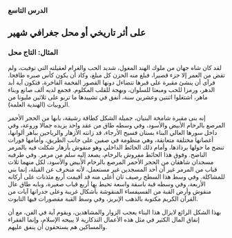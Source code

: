 ### الدرس التاسع

## على أثر تاريخي أو محل جغرافي شهير

### المثال: التاج محل

لقد كان شاه جهان من ملوك الهند المغول، شديد الحب والغرام لعقيلته التي توفيت، ولم تقض من العمر إلا جزء قصيرا، فبلغ منه الحزن كل مبلغ، وكاد أن يكون كأس صبره طافحا. فرآى أن ينشئ مقبرة على قبرها تتضاءل دونها القصور الفخمة الفاخرة، فتكون آية أبد الدهر، ورمزا للحب ومبعثا للسلوان، وبهجة للقلب المكلوم. فجمع لديه ألف صانع وبناء ماهر، اشتغلوا اثنتين وعشرين سنة، أنفق في تشييدها ما تربو على ثلاثين مليونا من الروبيات (الهندية العلمة).

إنه بنى مقبرة شامخة البنيان، جميلة الشكل كطاقة رشيقة، بابها من الحجر الأحمر المرصع بالرخام الأبيض والأسود، وفي وسطه طاق من عقد واحد يزيده جمالا وروعة، وفي داخل سورها العالي البناء بستان فسيح الأرجاء، قد زانته الأزهار والرياحين بباهر ألوانها، 
أغصانها مختلفة متعانقة، وهي منظومة في صفين على جانب الطريق، وأمامها فورات تنضح ما حولها برذاذها، وأمام ذلك الحائط الداخلي وهو منقوش بأزهار شكلت فيه بالمرمر الناضح. وفوق هذا الحائط مفروش بالرخام، يصعد إليه سلم من مرمر. وفي طرفيه مسجدان شاهقان من الحجر الأحمر المرصع بالرخام الأبيض والأسود، لكل منهما ثلاث قباب من المرمر غير أن أحد المسجدين غير مستعمل، لأنه منحرف عن القبلة، إنما بني للمشاكلة. وفي وسط هذا السطح رصيف ثان أعلى منه قد أقيمت أربع مئذنات على أركانه الأربعة، وفي وسطه قبة باسقة واسعة تحيط بها أربع قباب صغيرة، وبابه طاق عال منقوش وأرض القبة من الفسيفساء المنقوشة بأشكال غريبة وعلى جدرانها آيات من 
القرآن الكريم مكتوبة بالذهب الإبريز، وفي وسط القبة مقصورات فيها التابوت.

بهذا الشكل الرائع لايزال هذا البناء يعجب الزوار والمشاهدين، ويقوم آية في الفن، مع أن إنفاق المال الكثير في مثل هذه الأعمال التذكارية لا يبيحه الإسلام، وإنما الفقراء والمساكين هم يستحقون أن ينفق عليهم.
